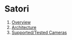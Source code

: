 # Satori

1. [Overview](./overview.md)
2. [Architecture](./architecture.md)
3. [Supported/Tested Cameras](./supported-cameras.md)
